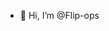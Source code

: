 - 👋 Hi, I’m @Flip-ops
  

<!---
Flip-ops/Flip-ops is a ✨ special ✨ repository because its `README.md` (this file) appears on your GitHub profile.
You can click the Preview link to take a look at your changes.
--->
